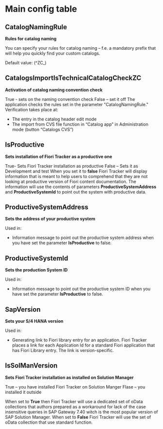 # Main config table 

## CatalogNamingRule 

**Rules for catalog naming**

You can specify your rules for catalog naming – f.e. a mandatory prefix that will help you quickly find your custom catalogs.

Default value: (^ZC_)

## CatalogsImportIsTechnicalCatalogCheckZC

**Activation of catalog naming convention check**

True - sets on the naming convention check
False – set it off
The application checks the rules set in the parameter "CatalogNamingRule." Verification takes place at:
- The entry in the catalog header edit mode
- The import from CVS file function in “Catalog app” in Administration mode (button “Catalogs CVS”)

## IsProductive 
**Sets installation of Fiori Tracker as a productive one**

True- Sets Fiori Tracker installation as productive
False – Sets it as Development and test
When you set it to **false** Fiori Tracker will display information that is meant to help users to comprehend that they are not looking at productive version of Fiori content documentation. The information will use the contents of parameters **ProductiveSystemAddress** and **ProductiveSystemId** to point out the system with productive data.

## ProductiveSystemAddress
**Sets the address of your productive system**

Used in:
-	Information message to point out the productive system address when you have set the parameter **IsProductive** to false.

## ProductiveSystemId
**Sets the production System ID**

Used in:
-	Information message to point out the productive system ID when you have set the parameter **IsProductive** to false.

## SapVersion
**Sets your S/4 HANA version**

Used in:
-	Generating link to Fiori library entry for an application. 
Fiori Tracker places a link for each Application Id for a standard Fiori application that has Fiori Library entry. The link is version-specific.

## IsSolManVersion
**Sets Fiori Tracker installation as installed on Solution Manager**

True – you have installed Fiori Tracker on Solution Manger
Flase – you installed it outside 

When set to **True** then Fiori Tracker will use a dedicated set of oData collections that authors prepared as a workaround for lack of the case insensitive queries in SAP Gateway 7.40 witch is the most popular version of SAP Solution Manager. When set to **False** Fiori Tracker will use the set of oData collection that use standard function.